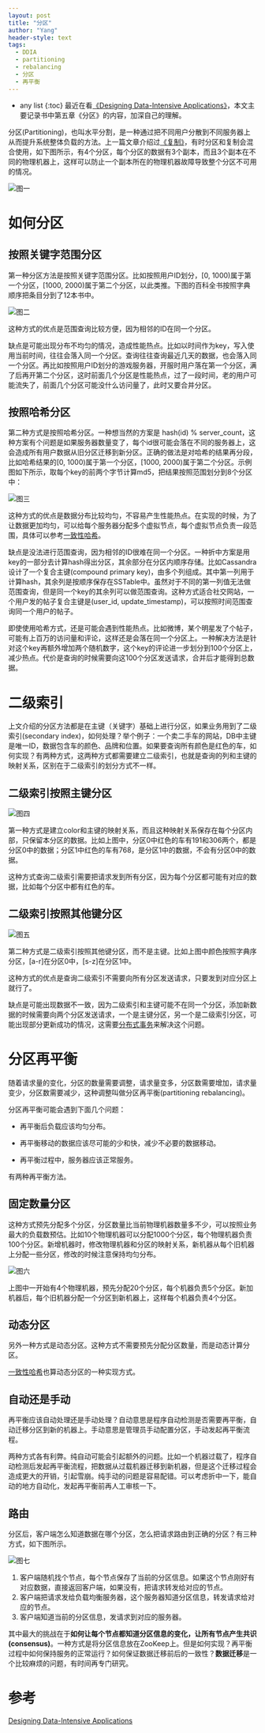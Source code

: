 ```yaml
---
layout: post
title: "分区"
author: "Yang"
header-style: text
tags:
  - DDIA
  - partitioning
  - rebalancing
  - 分区
  - 再平衡
---
```


- any list
{:toc}
最近在看[《Designing Data-Intensive Applications》](https://book.douban.com/subject/26197294/)，本文主要记录书中第五章《分区》的内容，加深自己的理解。

分区(Partitioning)，也叫水平分割，是一种通过把不同用户分散到不同服务器上从而提升系统整体负载的方法。上一篇文章介绍过[《复制》](https://yang.observer/2022/02/26/ddia-replication/)，有时分区和复制会混合使用，如下图所示，有4个分区，每个分区的数据有3个副本，而且3个副本在不同的物理机器上，这样可以防止一个副本所在的物理机器故障导致整个分区不可用的情况。

![图一](/img/in-post/2022-03-13-ddia-partitioning/partitioning-replication.png)

# 如何分区

## 按照关键字范围分区

第一种分区方法是按照关键字范围分区。比如按照用户ID划分，[0, 1000)属于第一个分区，[1000, 2000)属于第二个分区，以此类推。下图的百科全书按照字典顺序把条目分到了12本书中。

![图二](/img/in-post/2022-03-13-ddia-partitioning/partitioning1.png)

这种方式的优点是范围查询比较方便，因为相邻的ID在同一个分区。

缺点是可能出现分布不均匀的情况，造成性能热点。比如以时间作为key，写入使用当前时间，往往会落入同一个分区。查询往往查询最近几天的数据，也会落入同一个分区。再比如按照用户ID划分的游戏服务器，开服时用户落在第一个分区，满了后再开第二个分区，这时前面几个分区是性能热点，过了一段时间，老的用户可能流失了，前面几个分区可能没什么访问量了，此时又要合并分区。

## 按照哈希分区

第二种方式是按照哈希分区。一种想当然的方案是 hash(id) % server_count，这种方案有个问题是如果服务器数量变了，每个id很可能会落在不同的服务器上，这会造成所有用户数据从旧分区迁移到新分区。正确的做法是对哈希的结果再分段，比如哈希结果的[0, 1000)属于第一个分区，[1000, 2000)属于第二个分区。示例图如下所示，取每个key的前两个字节计算md5，把结果按照范围划分到8个分区中：

![图三](/img/in-post/2022-03-13-ddia-partitioning/partitioning2.png)

这种方式的优点是数据分布比较均匀，不容易产生性能热点。在实现的时候，为了让数据更加均匀，可以给每个服务器分配多个虚拟节点，每个虚拟节点负责一段范围，具体可以参考[一致性哈希](https://zhuanlan.zhihu.com/p/98030096)。

缺点是没法进行范围查询，因为相邻的ID很难在同一个分区。一种折中方案是用key的一部分去计算hash得出分区，其余部分在分区内顺序存储。比如Cassandra设计了一个复合主键(compound primary key)，由多个列组成。其中第一列用于计算hash，其余列是按顺序保存在SSTable中。虽然对于不同的第一列值无法做范围查询，但是同一个key的其余列可以做范围查询。这种方式适合社交网站，一个用户发的帖子复合主键是(user_id, update_timestamp)，可以按照时间范围查询同一个用户的帖子。

即使使用哈希方式，还是可能会遇到性能热点。比如微博，某个明星发了个帖子，可能有上百万的访问量和评论，这样还是会落在同一个分区上。一种解决方法是针对这个key再额外增加两个随机数字，这个key的评论进一步划分到100个分区上，减少热点。代价是查询的时候需要向这100个分区发送请求，合并后才能得到总数据。

# 二级索引

上文介绍的分区方法都是在主键（关键字）基础上进行分区，如果业务用到了二级索引(secondary index)，如何处理？举个例子：一个卖二手车的网站，DB中主键是唯一ID，数据包含车的颜色、品牌和位置。如果要查询所有颜色是红色的车，如何实现？有两种方式，这两种方式都需要建立二级索引，也就是查询的列和主键的映射关系，区别在于二级索引的划分方式不一样。

## 二级索引按照主键分区

![图四](/img/in-post/2022-03-13-ddia-partitioning/partitioning-secondary1.png)

第一种方式是建立color和主键的映射关系，而且这种映射关系保存在每个分区内部，只保留本分区的数据。比如上图中，分区0中红色的车有191和306两个，都是分区0中的数据；分区1中红色的车有768，是分区1中的数据，不会有分区0中的数据。

这种方式查询二级索引需要把请求发到所有分区，因为每个分区都可能有对应的数据，比如每个分区中都有红色的车。

## 二级索引按照其他键分区

![图五](/img/in-post/2022-03-13-ddia-partitioning/partitioning-secondary2.png)

第二种方式是二级索引按照其他键分区，而不是主键。比如上图中颜色按照字典序分区，[a-r]在分区0中，[s-z]在分区1中。

这种方式的优点是查询二级索引不需要向所有分区发送请求，只要发到对应分区上就行了。

缺点是可能出现数据不一致，因为二级索引和主键可能不在同一个分区，添加新数据的时候需要向两个分区发送请求，一个是主键分区，另一个是二级索引分区，可能出现部分更新成功的情况，这需要[分布式事务](https://yang.observer/2020/05/06/distributed-transaction/)来解决这个问题。

# 分区再平衡

随着请求量的变化，分区的数量需要调整，请求量变多，分区数需要增加，请求量变少，分区数需要减少，这种调整叫做分区再平衡(partitioning rebalancing)。

分区再平衡可能会遇到下面几个问题：

- 再平衡后负载应该均匀分布。

- 再平衡移动的数据应该尽可能的少和快，减少不必要的数据移动。

- 再平衡过程中，服务器应该正常服务。

有两种再平衡方法。

## 固定数量分区

这种方式预先分配多个分区，分区数量比当前物理机器数量多不少，可以按照业务最大的负载数预估。比如10个物理机器可以分配1000个分区，每个物理机器负责100个分区。新增机器时，修改物理机器和分区的映射关系，新机器从每个旧机器上分配一些分区，修改的时候注意保持均匀分布。

![图六](/img/in-post/2022-03-13-ddia-partitioning/rebalancing.png)

上图中一开始有4个物理机器，预先分配20个分区，每个机器负责5个分区。新加机器后，每个旧机器分配一个分区到新机器上，这样每个机器负责4个分区。

## 动态分区

另外一种方式是动态分区。这种方式不需要预先分配分区数量，而是动态计算分区。

[一致性哈希](https://zhuanlan.zhihu.com/p/98030096)也算动态分区的一种实现方式。

## 自动还是手动

再平衡应该自动处理还是手动处理？自动意思是程序自动检测是否需要再平衡，自动迁移分区到新的机器上。手动意思是管理员手动配置分区，手动发起再平衡流程。

两种方式各有利弊。纯自动可能会引起额外的问题。比如一个机器过载了，程序自动检测后发起再平衡流程，把数据从过载机器迁移到新机器，但是这个迁移过程会造成更大的开销，引起雪崩。纯手动的问题是容易配错。可以考虑折中一下，能自动的地方自动化，发起再平衡前再人工审核一下。

## 路由

分区后，客户端怎么知道数据在哪个分区，怎么把请求路由到正确的分区？有三种方式，如下图所示。

![图七](/img/in-post/2022-03-13-ddia-partitioning/routing.png)

1. 客户端随机找个节点，每个节点保存了当前的分区信息。如果这个节点刚好有对应数据，直接返回客户端，如果没有，把请求转发给对应的节点。
2. 客户端把请求发给负载均衡服务器，这个服务器知道分区信息，转发请求给对应的节点。
3. 客户端知道当前的分区信息，发请求到对应的服务器。

其中最大的挑战在于**如何让每个节点都知道分区信息的变化，让所有节点产生共识(consensus)**。一种方式是将分区信息放在ZooKeep上。但是如何实现？再平衡过程中如何保持服务的正常运行？如何保证数据迁移前后的一致性？**数据迁移**是一个比较麻烦的问题，有时间再专门研究。

# 参考

[Designing Data-Intensive Applications](https://book.douban.com/subject/26197294/)

